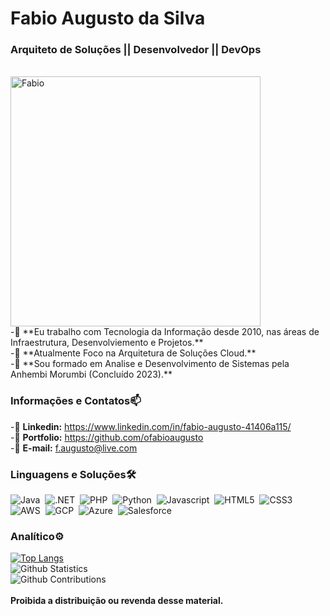 # Fabio Augusto da Silva
### Arquiteto de Soluções || Desenvolvedor || DevOps 
<br>
<img src="https://1drv.ms/i/s!Am3weHLmXyOS5XTgvla3wmTWEReK?e=Nsvdb1" alt="Fabio" width=400 height=400/>
<br>
-🎯 **Eu trabalho com Tecnologia da Informação desde 2010, nas áreas de Infraestrutura, Desenvolviemento e Projetos.** <br>
-🎯 **Atualmente Foco na Arquitetura de Soluções Cloud.** <br>
-🎯 **Sou formado em Analise e Desenvolvimento de Sistemas pela Anhembi Morumbi (Concluído 2023).** <br>

### Informações e Contatos📫

-🎯 **Linkedin:** https://www.linkedin.com/in/fabio-augusto-41406a115/<br>
-🎯 **Portfolio:** https://github.com/ofabioaugusto<br>
-🎯 **E-mail:** f.augusto@live.com<br>

### Linguagens e Soluções🛠

![Java](https://img.shields.io/badge/Java-ED8B00?style=for-the-badge&logo=openjdk&logoColor=white)&nbsp;
![.NET](https://img.shields.io/badge/.NET-5C2D91?style=for-the-badge&logo=.net&logoColor=white)&nbsp;
![PHP](https://img.shields.io/badge/PHP-777BB4?style=for-the-badge&logo=php&logoColor=white)&nbsp;
![Python](https://img.shields.io/badge/Python-3776AB?style=for-the-badge&logo=python&logoColor=white)&nbsp;
![Javascript](https://img.shields.io/badge/JavaScript-F7DF1E?style=for-the-badge&logo=javascript&logoColor=black)&nbsp;
![HTML5](https://img.shields.io/badge/HTML5-E34F26?style=for-the-badge&logo=html5&logoColor=white)&nbsp;
![CSS3](https://img.shields.io/badge/CSS3-1572B6?style=for-the-badge&logo=css3&logoColor=white)&nbsp;
![AWS](https://img.shields.io/badge/Amazon_AWS-232F3E?style=for-the-badge&logo=amazon-aws&logoColor=white)&nbsp;
![GCP](https://img.shields.io/badge/Google_Cloud-4285F4?style=for-the-badge&logo=google-cloud&logoColor=white)&nbsp;
![Azure](https://img.shields.io/badge/Microsoft_Azure-0089D6?style=for-the-badge&logo=microsoft-azure&logoColor=white)&nbsp;
![Salesforce](https://img.shields.io/badge/Salesforce-00A1E0?style=for-the-badge&logo=Salesforce&logoColor=white)&nbsp;

### Analítico⚙️

[![Top Langs](https://github-readme-stats.vercel.app/api/top-langs/?username=ofabioaugusto&langs_count=8)](https://github.com/anuraghazra/github-readme-stats)<br>
![Github Statistics](https://github-readme-stats.vercel.app/api/?username=ofabioaugusto&count_private=true&show_icons=true&PAT_1=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)<br>
![Github Contributions](https://github-readme-streak-stats.herokuapp.com/?user=ofabioaugusto&hide_border=true&range=all_time&PAT_1=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)<br>
<br> **Proibida a distribuição ou revenda desse material.**
